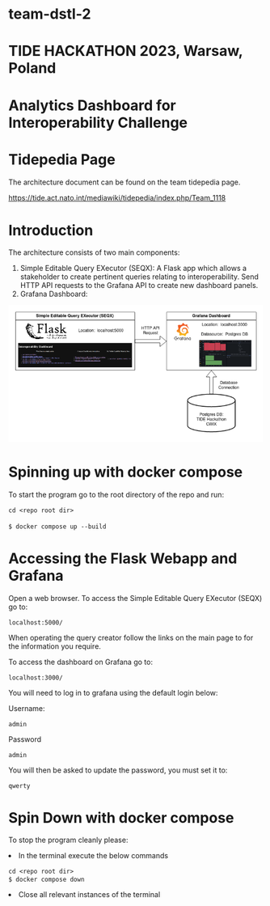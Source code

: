 # team-dstl-2
# TIDE HACKATHON 2023, Warsaw, Poland
# Analytics Dashboard for Interoperability Challenge

# Tidepedia Page
The architecture document can be found on the team tidepedia page.

https://tide.act.nato.int/mediawiki/tidepedia/index.php/Team_1118

# Introduction
The architecture consists of two main components:

1. Simple Editable Query EXecutor (SEQX): A Flask app which allows a stakeholder to
create pertinent queries relating to interoperability.  Send HTTP API requests to
the Grafana API to create new dashboard panels.
2. Grafana Dashboard: 

![Alt text](./dstl_2_archi_diagram.png?raw=true "Title")

# Spinning up with docker compose

To start the program go to the root directory of the repo and run:

    cd <repo root dir>

    $ docker compose up --build

# Accessing the Flask Webapp and Grafana
Open a web browser.  To access the Simple Editable Query EXecutor (SEQX) go to:

    localhost:5000/

When operating the query creator follow the links on the main page to for the information you require.

To access the dashboard on Grafana go to:

    localhost:3000/

You will need to log in to grafana using the default login below:

Username:

    admin

Password

    admin

You will then be asked to update the password, you must set it to:

    qwerty


# Spin Down with docker compose

To stop the program cleanly please:

<li> In the terminal execute the below commands </li>

    cd <repo root dir>
    $ docker compose down

<li> Close all relevant instances of the terminal</li>